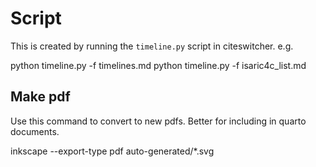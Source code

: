 
# Script

This is created by running the `timeline.py` script in citeswitcher. e.g.

python timeline.py -f timelines.md
python timeline.py -f isaric4c_list.md

## Make pdf

Use this command to convert to new pdfs. Better for including in quarto documents.

inkscape --export-type pdf auto-generated/*.svg 